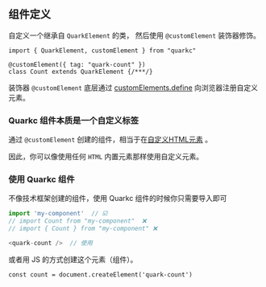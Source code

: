## 组件定义
自定义一个继承自 `QuarkElement` 的类， 然后使用 `@customElement` 装饰器修饰。

```tsx
import { QuarkElement, customElement } from "quarkc"

@customElement({ tag: "quark-count" })
class Count extends QuarkElement {/***/}
```

装饰器 `@customElement` 底层通过 [customElements.define](https://developer.mozilla.org/en-US/docs/Web/API/CustomElementRegistry/define) 向浏览器注册自定义元素。

### Quarkc 组件本质是一个自定义标签
通过 `@customElement` 创建的组件，相当于在[自定义HTML元素](https://developer.mozilla.org/en-US/docs/Web/API/CustomElementRegistry/define) 。

因此，你可以像使用任何 `HTML` 内置元素那样使用自定义元素。


### 使用 Quarkc 组件
不像技术框架创建的组件，使用 Quarkc 组件的时候你只需要导入即可

```js
import 'my-component'  // ☑️
// import Count from "my-component"  ❌
// import { Count } from "my-component" ❌

<quark-count />  // 使用
```
或者用 JS 的方式创建这个元素（组件）。
```tsx
const count = document.createElement('quark-count')
```